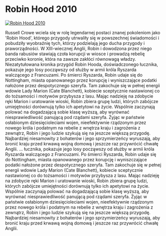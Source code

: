 Robin Hood 2010 
=============
[![Robin Hood 2010 ](http://vidos.pl/images/player.gif)](http://vidos.pl/robin-hood-2010)

 Russell Crowe wciela się w rolę legendarnej postaci znanej pokoleniom jako 'Robin Hood', którego przygody utrwaliły się w powszechnej świadomości i pobudziły wyobraźnię tych, którzy podzielają jego ducha przygody i praworządności. W XIII-wiecznej Anglii, Robin i dowodzona przez niego banda rabusiów stawiają czoła korupcji w wiosce i prowadzą rebelię przeciwko koronie, która na zawsze zakłóci równowagą władzy. Niezatytułowana kronika przygód Robin Hooda, doświadczonego łucznika, pokazuje jego losy począwszy od służby w armii króla Ryszarda walczącego z Francuzami. Po śmierci Ryszarda, Robin udaje się do Nottingham, miasta opanowanego przez korupcję i wyniszczające podatki nałożone przez despotycznego szeryfa. Tam zakochuje się w pełnej energii wdowie Lady Marion (Cate Blanchett), kobiecie sceptycznie nastawionej co do tożsamości i motywów przybysza z lasu. Mając nadzieję na zdobycie ręki Marion i uratowanie wioski, Robin zbiera grupę ludzi, których zabójcze umiejętności dorównują tylko ich apetytowi na życie. Wspólnie zaczynają polować na dogadzającą sobie klasę wyższą, aby wyrównać niesprawiedliwość panującą pod rządami szeryfa. Żyjąc w państwie osłabionym dziesięcioleciami wojen, nieefektywnie rządzonym przez nowego króla i podatnym na rebelie z wnętrza kraju i zagrożenia z zewnątrz, Robin i jego ludzie szykują się na jeszcze większą przygodę. Najbardziej niesamowity z bohaterów i jego sprzymierzeńcy wyruszają, aby bronić kraju przed krwawą wojną domową i jeszcze raz przywrócić chwałę Anglii.  ... łucznika, pokazuje jego losy począwszy od służby w armii króla Ryszarda walczącego z Francuzami. Po śmierci Ryszarda, Robin udaje się do Nottingham, miasta opanowanego przez korupcję i wyniszczające podatki nałożone przez despotycznego szeryfa. Tam zakochuje się w pełnej energii wdowie Lady Marion (Cate Blanchett), kobiecie sceptycznie nastawionej co do tożsamości i motywów przybysza z lasu. Mając nadzieję na zdobycie ręki Marion i uratowanie wioski, Robin zbiera grupę ludzi, których zabójcze umiejętności dorównują tylko ich apetytowi na życie. Wspólnie zaczynają polować na dogadzającą sobie klasę wyższą, aby wyrównać niesprawiedliwość panującą pod rządami szeryfa. Żyjąc w państwie osłabionym dziesięcioleciami wojen, nieefektywnie rządzonym przez nowego króla i podatnym na rebelie z wnętrza kraju i zagrożenia z zewnątrz, Robin i jego ludzie szykują się na jeszcze większą przygodę. Najbardziej niesamowity z bohaterów i jego sprzymierzeńcy wyruszają, aby bronić kraju przed krwawą wojną domową i jeszcze raz przywrócić chwałę Anglii.
